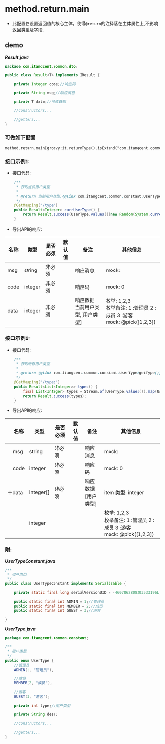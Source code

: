# method.return.main

- 此配置仅设置返回值的核心主体，使得`@return`的注释落在主体属性上,不影响返回类型及字段.

## demo

***Result.java***

```java
package com.itangcent.common.dto;

public class Result<T> implements IResult {

    private Integer code;//响应码

    private String msg;//响应消息

    private T data;//响应数据

    //constructors...

    //getters...
}
```

### 可做如下配置

```properties
method.return.main[groovy:it.returnType().isExtend("com.itangcent.common.dto.Result")]=data
```

### 接口示例1:

- 接口代码:

```java
    /**
     * 获取当前用户类型
     *
     * @return 当前用户类型,{@link com.itangcent.common.constant.UserTypeConstant}
     */
    @GetMapping("/type")
    public Result<Integer> currUserType() {
        return Result.success(UserType.values()[new Random(System.currentTimeMillis()).nextInt(UserType.values().length)].getType());
    }
```

- 导出API的响应:

| 名称 | 类型 | 是否必须 | 默认值 | 备注 | 其他信息 |
| --- | --- | --- | --- | --- | --- |
| msg |	string | 非必须 |  | 响应消息 | mock: |
| code | integer | 非必须 |  | 响应码 | mock: 0 |
| data | integer | 非必须 |  | 响应数据<br>当前用户类型,[用户类型] | 枚举: 1,2,3<br>枚举备注: 1 :管理员 2 :成员 3 :游客<br>mock: @pick([1,2,3]) |


### 接口示例2:

- 接口代码:

```java
    /**
     * 获取所有用户类型
     *
     * @return {@link com.itangcent.common.constant.UserType#getType()}
     */
    @GetMapping("/types")
    public Result<List<Integer>> types() {
        final List<Integer> types = Stream.of(UserType.values()).map(UserType::getType).collect(Collectors.toList());
        return Result.success(types);
    }
```

- 导出API的响应:

| &nbsp;&nbsp;&nbsp;&nbsp;名称 | 类型 | 是否必须 | 默认值 | 备注 | 其他信息 |
| --- | --- | --- | --- | --- | --- |
| &nbsp;&nbsp;&nbsp;&nbsp;msg |	string | 非必须 |  | 响应消息 | mock: |
| &nbsp;&nbsp;&nbsp;&nbsp;code | integer | 非必须 |  | 响应码 | mock: 0 |
| ＋data | integer[] | 非必须 |  | 响应数据<br>[用户类型] | item 类型: integer |
|   | integer  |   |  |   | 枚举: 1,2,3<br>枚举备注: 1 :管理员 2 :成员 3 :游客<br>mock: @pick([1,2,3]) |

### 附:

***UserTypeConstant.java***

```java
/**
 * 用户类型
 */
public class UserTypeConstant implements Serializable {

    private static final long serialVersionUID = -4607862808303533196L;

    public static final int ADMIN = 1;//管理员
    public static final int MEMBER = 2;//成员
    public static final int GUEST = 3;//游客

}
```

***UserType.java***

```java
package com.itangcent.common.constant;

/**
 * 用户类型
 */
public enum UserType {
    //管理员
    ADMIN(1, "管理员"),

    //成员
    MEMBER(2, "成员"),

    //游客
    GUEST(3, "游客");

    private int type;//用户类型

    private String desc;

    //constructors...

    //getters...
}
```